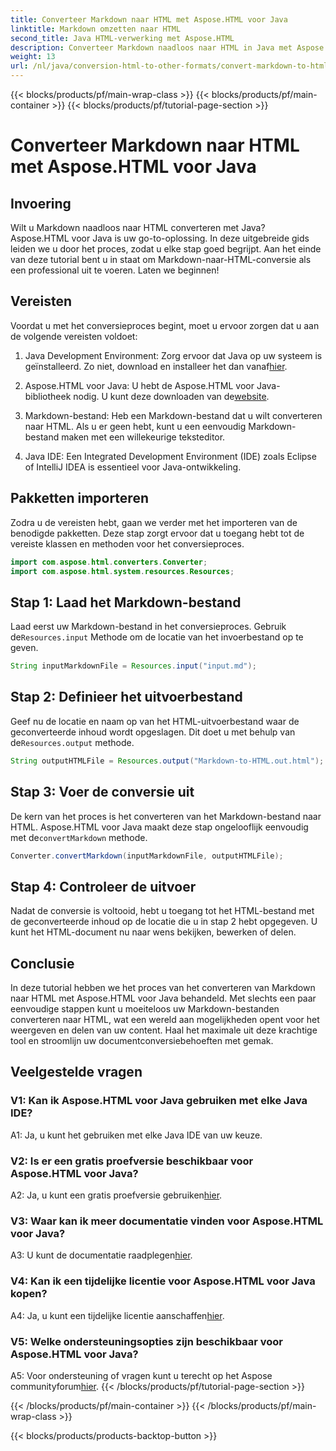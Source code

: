 ```yaml
---
title: Converteer Markdown naar HTML met Aspose.HTML voor Java
linktitle: Markdown omzetten naar HTML
second_title: Java HTML-verwerking met Aspose.HTML
description: Converteer Markdown naadloos naar HTML in Java met Aspose.HTML voor Java. Volg onze stapsgewijze handleiding om uw documentconversiebehoeften te stroomlijnen.
weight: 13
url: /nl/java/conversion-html-to-other-formats/convert-markdown-to-html/
---
```


{{< blocks/products/pf/main-wrap-class >}}
{{< blocks/products/pf/main-container >}}
{{< blocks/products/pf/tutorial-page-section >}}

# Converteer Markdown naar HTML met Aspose.HTML voor Java


## Invoering

Wilt u Markdown naadloos naar HTML converteren met Java? Aspose.HTML voor Java is uw go-to-oplossing. In deze uitgebreide gids leiden we u door het proces, zodat u elke stap goed begrijpt. Aan het einde van deze tutorial bent u in staat om Markdown-naar-HTML-conversie als een professional uit te voeren. Laten we beginnen!

## Vereisten

Voordat u met het conversieproces begint, moet u ervoor zorgen dat u aan de volgende vereisten voldoet:

1.  Java Development Environment: Zorg ervoor dat Java op uw systeem is geïnstalleerd. Zo niet, download en installeer het dan vanaf[hier](https://www.java.com).

2.  Aspose.HTML voor Java: U hebt de Aspose.HTML voor Java-bibliotheek nodig. U kunt deze downloaden van de[website](https://releases.aspose.com/html/java/).

3. Markdown-bestand: Heb een Markdown-bestand dat u wilt converteren naar HTML. Als u er geen hebt, kunt u een eenvoudig Markdown-bestand maken met een willekeurige teksteditor.

4. Java IDE: Een Integrated Development Environment (IDE) zoals Eclipse of IntelliJ IDEA is essentieel voor Java-ontwikkeling.

## Pakketten importeren

Zodra u de vereisten hebt, gaan we verder met het importeren van de benodigde pakketten. Deze stap zorgt ervoor dat u toegang hebt tot de vereiste klassen en methoden voor het conversieproces.

```java
import com.aspose.html.converters.Converter;
import com.aspose.html.system.resources.Resources;
```

## Stap 1: Laad het Markdown-bestand

 Laad eerst uw Markdown-bestand in het conversieproces. Gebruik de`Resources.input` Methode om de locatie van het invoerbestand op te geven.

```java
String inputMarkdownFile = Resources.input("input.md");
```

## Stap 2: Definieer het uitvoerbestand

 Geef nu de locatie en naam op van het HTML-uitvoerbestand waar de geconverteerde inhoud wordt opgeslagen. Dit doet u met behulp van de`Resources.output` methode.

```java
String outputHTMLFile = Resources.output("Markdown-to-HTML.out.html");
```

## Stap 3: Voer de conversie uit

 De kern van het proces is het converteren van het Markdown-bestand naar HTML. Aspose.HTML voor Java maakt deze stap ongelooflijk eenvoudig met de`convertMarkdown` methode.

```java
Converter.convertMarkdown(inputMarkdownFile, outputHTMLFile);
```

## Stap 4: Controleer de uitvoer

Nadat de conversie is voltooid, hebt u toegang tot het HTML-bestand met de geconverteerde inhoud op de locatie die u in stap 2 hebt opgegeven. U kunt het HTML-document nu naar wens bekijken, bewerken of delen.

## Conclusie

In deze tutorial hebben we het proces van het converteren van Markdown naar HTML met Aspose.HTML voor Java behandeld. Met slechts een paar eenvoudige stappen kunt u moeiteloos uw Markdown-bestanden converteren naar HTML, wat een wereld aan mogelijkheden opent voor het weergeven en delen van uw content. Haal het maximale uit deze krachtige tool en stroomlijn uw documentconversiebehoeften met gemak.

## Veelgestelde vragen

### V1: Kan ik Aspose.HTML voor Java gebruiken met elke Java IDE?

A1: Ja, u kunt het gebruiken met elke Java IDE van uw keuze.

### V2: Is er een gratis proefversie beschikbaar voor Aspose.HTML voor Java?

 A2: Ja, u kunt een gratis proefversie gebruiken[hier](https://releases.aspose.com/html/java).

### V3: Waar kan ik meer documentatie vinden voor Aspose.HTML voor Java?

 A3: U kunt de documentatie raadplegen[hier](https://reference.aspose.com/html/java/).

### V4: Kan ik een tijdelijke licentie voor Aspose.HTML voor Java kopen?

 A4: Ja, u kunt een tijdelijke licentie aanschaffen[hier](https://purchase.aspose.com/temporary-license/).

### V5: Welke ondersteuningsopties zijn beschikbaar voor Aspose.HTML voor Java?

 A5: Voor ondersteuning of vragen kunt u terecht op het Aspose communityforum[hier](https://forum.aspose.com/).
{{< /blocks/products/pf/tutorial-page-section >}}

{{< /blocks/products/pf/main-container >}}
{{< /blocks/products/pf/main-wrap-class >}}

{{< blocks/products/products-backtop-button >}}
